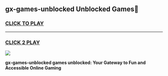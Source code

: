 
## gx-games-unblocked Unblocked Games👋
<h3>
<a href="https://news.freeplayer.one?title=gx-games-unblocked&ref=16F">CLICK TO PLAY</a></h3>
<hr>

<h3>
<a href="https://news.freeplayer.one?title=gx-games-unblocked&ref=16F">CLICK 2 PLAY</a>
  
</h3>

<a href="https://news.freeplayer.one?title=gx-games-unblocked&ref=16F/"><img src="https://clearcache.store/games.png"></a>


**gx-games-unblocked games unblocked: Your Gateway to Fun and Accessible Online Gaming**
